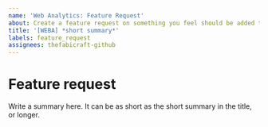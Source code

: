 ```yaml
---
name: 'Web Analytics: Feature Request'
about: Create a feature request on something you feel should be added to the web analytics
title: '[WEBA] *short summary*'
labels: feature_request
assignees: thefabicraft-github
---
```


# Feature request

Write a summary here. It can be as short as the short summary in the title, or longer.